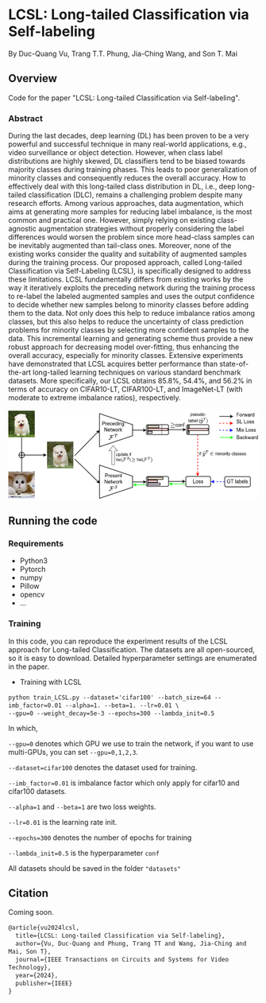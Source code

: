 # LCSL: Long-tailed Classification via Self-labeling

By Duc-Quang Vu, Trang T.T. Phung, Jia-Ching Wang, and Son T. Mai

## Overview
Code for the paper "LCSL: Long-tailed Classification via Self-labeling".

### Abstract
During the last decades, deep learning (DL) has been proven to be a very powerful and successful technique in many real-world applications, e.g., video surveillance or object detection. However, when class label distributions are highly skewed, DL classifiers tend to be biased towards majority classes during training phases. This leads to poor generalization of minority classes and consequently reduces the overall accuracy. How to effectively deal with this long-tailed class distribution in DL, i.e., deep long-tailed classification (DLC), remains a challenging problem despite many research efforts. Among various approaches, data augmentation, which aims at generating more samples for reducing label imbalance, is the most common and practical one. However, simply relying on existing class-agnostic augmentation strategies without properly considering the label differences would worsen the problem since more head-class samples can be inevitably augmented than tail-class ones. Moreover, none of the existing works consider the quality and suitability of augmented samples during the training process. Our proposed approach, called Long-tailed Classification via Self-Labeling (LCSL), is specifically designed to address these limitations. LCSL fundamentally differs from existing works by the way it iteratively exploits the preceding network during the training process to re-label the labeled augmented samples and uses the output confidence to decide whether new samples belong to minority classes before adding them to the data. Not only does this help to reduce imbalance ratios among classes, but this also helps to reduce the uncertainty of class prediction problems for minority classes by selecting more confident samples to the data. This incremental learning and generating scheme thus provide a new robust approach for decreasing model over-fitting, thus enhancing the overall accuracy, especially for minority classes. Extensive experiments have demonstrated that LCSL acquires better performance than state-of-the-art long-tailed learning techniques on various standard benchmark datasets.  More specifically, our LCSL obtains 85.8\%, 54.4\%, and 56.2\% in terms of accuracy on CIFAR10-LT, CIFAR100-LT, and ImageNet-LT (with moderate to extreme imbalance ratios), respectively.

<p align="center">
  <img width="800" alt="fig_method" src="model.png">
</p>

## Running the code

### Requirements
- Python3
- Pytorch
- numpy 
- Pillow
- opencv
- ...

### Training

In this code, you can reproduce the experiment results of the LCSL approach for Long-tailed Classification.
The datasets are all open-sourced, so it is easy to download.
Detailed hyperparameter settings are enumerated in the paper.

- Training with LCSL
~~~
python train_LCSL.py --dataset='cifar100' --batch_size=64 --imb_factor=0.01 --alpha=1. --beta=1. --lr=0.01 \
--gpu=0 --weight_decay=5e-3 --epochs=300 --lambda_init=0.5
~~~
In which,

`--gpu=0` denotes which GPU we use to train the network, if you want to use multi-GPUs, you can set `--gpu=0,1,2,3`.

`--dataset=cifar100` denotes the dataset used for training.

`--imb_factor=0.01` is imbalance factor which only apply for cifar10 and cifar100 datasets.

`--alpha=1` and `--beta=1` are two loss weights.

`--lr=0.01` is the learning rate init.

`--epochs=300` denotes the number of epochs for training

`--lambda_init=0.5` is the hyperparameter `conf`

All datasets should be saved in the folder `"datasets"` 

## Citation
Coming soon.
~~~
@article{vu2024lcsl,
  title={LCSL: Long-tailed Classification via Self-labeling},
  author={Vu, Duc-Quang and Phung, Trang TT and Wang, Jia-Ching and Mai, Son T},
  journal={IEEE Transactions on Circuits and Systems for Video Technology},
  year={2024},
  publisher={IEEE}
}
~~~

